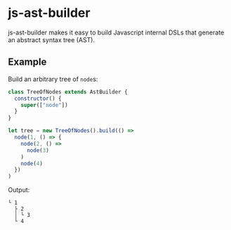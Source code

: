 # js-ast-builder 
js-ast-builder makes it easy to build Javascript internal DSLs that generate an abstract syntax tree (AST). 

## Example
Build an arbitrary tree of `node`s:

```js
class TreeOfNodes extends AstBuilder {
  constructor() {
    super(["node"])
  }
}

let tree = new TreeOfNodes().build(() =>
  node(1, () => {
    node(2, () =>
      node(3)
    )
    node(4)
  })
)
```

Output:
```
└ 1
  ├ 2
  │ └ 3
  └ 4
```
